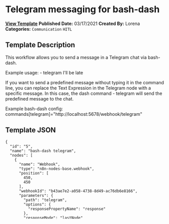# Telegram messaging for bash-dash

**[View Template](https://n8n.io/workflows/988-/)**  **Published Date:** 03/17/2021  **Created By:** Lorena  **Categories:** `Communication` `HITL`  

## Template Description

This workflow allows you to send a message in a Telegram chat via bash-dash.



Example usage: - telegram I'll be late

If you want to send a predefined message without typing it in the command line, you can replace the Text Expression in the Telegram node with a specific message. In this case, the dash command - telegram will send the predefined message to the chat.

Example bash-dash config: commands[telegram]="http://localhost:5678/webhook/telegram"

## Template JSON

```
{
  "id": "5",
  "name": "bash-dash telegram",
  "nodes": [
    {
      "name": "Webhook",
      "type": "n8n-nodes-base.webhook",
      "position": [
        450,
        450
      ],
      "webhookId": "b43ae7e2-a058-4738-8d49-ac76db6e8166",
      "parameters": {
        "path": "telegram",
        "options": {
          "responsePropertyName": "response"
        },
        "responseMode": "lastNode"
      },
      "typeVersion": 1
    },
    {
      "name": "Set",
      "type": "n8n-nodes-base.set",
      "position": [
        850,
        450
      ],
      "parameters": {
        "values": {
          "string": [
            {
              "name": "response",
              "value": "=Sent message to {{$node[\"Telegram\"].json[\"result\"][\"chat\"][\"first_name\"]}}: \"{{$node[\"Telegram\"].parameter[\"text\"]}}\""
            }
          ]
        },
        "options": {}
      },
      "typeVersion": 1
    },
    {
      "name": "Telegram",
      "type": "n8n-nodes-base.telegram",
      "position": [
        650,
        450
      ],
      "parameters": {
        "text": "={{$node[\"Webhook\"].json[\"query\"][\"parameter\"]}}",
        "chatId": "123456789",
        "additionalFields": {}
      },
      "credentials": {
        "telegramApi": "telegram_bot"
      },
      "typeVersion": 1
    }
  ],
  "active": true,
  "settings": {},
  "connections": {
    "Set": {
      "main": [
        []
      ]
    },
    "Webhook": {
      "main": [
        [
          {
            "node": "Telegram",
            "type": "main",
            "index": 0
          }
        ]
      ]
    },
    "Telegram": {
      "main": [
        [
          {
            "node": "Set",
            "type": "main",
            "index": 0
          }
        ]
      ]
    }
  }
}
```
